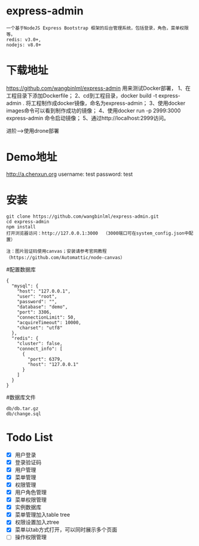 # express-admin
```
一个基于NodeJS Express Bootstrap 框架的后台管理系统，包括登录，角色，菜单权限等。
redis: v3.0+, 
nodejs: v8.0+
```
# 下载地址
https://github.com/wangbinlml/express-admin
用来测试Docker部署，
1、在工程目录下添加Dockerfile；
2、cd到工程目录，docker build -t express-admin .  将工程制作成docker镜像，命名为express-admin；
3、使用docker images命令可以看到制作成功的镜像；
4、使用docker run -p 2999:3000 express-admin 命令启动镜像；
5、通过http://localhost:2999访问。


进阶-->使用drone部署




# Demo地址

http://a.chenxun.org
username: test
password: test


# 安装
```
git clone https://github.com/wangbinlml/express-admin.git
cd express-admin
npm install 
打开浏览器访问：http://127.0.0.1:3000  （3000端口可在system_config.json中配置）

注：图片验证码使用canvas；安装请参考官网教程（https://github.com/Automattic/node-canvas）
```
#配置数据库
```
{
  "mysql": {
    "host": "127.0.0.1",
    "user": "root",
    "password": "",
    "database": "demo",
    "port": 3306,
    "connectionLimit": 50,
    "acquireTimeout": 10000,
    "charset": "utf8"
  },
  "redis": {
    "cluster": false,
    "connect_info": [
      {
        "port": 6379,
        "host": "127.0.0.1"
      }
    ]
  }
}
```
#数据库文件
```
db/db.tar.gz
db/change.sql
```
# Todo List
- [X] 用户登录
- [X] 登录验证码
- [X] 用户管理
- [x] 菜单管理
- [x] 权限管理
- [x] 用户角色管理
- [x] 菜单权限管理
- [x] 实例数据库
- [x] 菜单管理加入table tree
- [x] 权限设置加入ztree
- [x] 菜单以tab方式打开，可以同时展示多个页面
- [ ] 操作权限管理
